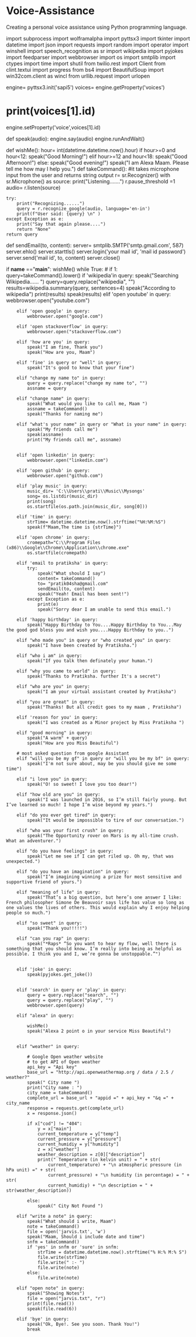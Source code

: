 # Voice-Assistance
Creating a personal voice assistance using Python programming language.


import subprocess
import wolframalpha
import pyttsx3
import tkinter
import datetime
import json
import requests
import random
import operator
import winshell
import speech_recognition as sr
import wikipedia
import pyjokes
import feedparser
import webbrowser
import os
import smtplib
import ctypes
import time
import shutil
from twilio.rest import Client
from clint.textui import progress
from bs4 import BeautifulSoup
import win32com.client as wincl
from urllib.request import urlopen

engine= pyttsx3.init('sapi5')
voices= engine.getProperty('voices')
# print(voices[1].id)
engine.setProperty('voice',voices[1].id)


def speak(audio):
    engine.say(audio)
    engine.runAndWait()

def wishMe():
    hour= int(datetime.datetime.now().hour)
    if hour>=0 and hour<12:
        speak("Good Morning!")
    elif hour>=12 and hour<18:
        speak("Good Afternoon!")
    else:
        speak("Good evening!")
    speak("I am Alexa Maam. Please tell me how may I help you.")
def takeCommand():
    #it takes microphone input from the user and returns string output
    r= sr.Recognizer()
    with sr.Microphone() as source:
        print("Listening.......")
        r.pause_threshold =1
        audio= r.listen(source)

    try:
        print("Recognizing......")
        query = r.recognize_google(audio, language='en-in')
        print(f"User said: {query} \n" )
    except Exception as e:
        print("Say that again please....")
        return "None"
    return query

def sendEmail(to, content):
    server= smtplib.SMTP('smtp.gmail.com', 587)
    server.ehlo()
    server.starttls()
    server.login('your mail id', 'mail id password')
    server.send('mail id', to, content)
    server.close()


if __name__ =="__main__":
    wishMe()
    while True:
    # if 1:
        query=takeCommand().lower()
        if 'wikipedia'in query:
            speak("Searching Wikipedia...... ")
            query=query.replace("wikipedia", "")
            results=wikipedia.summary(query, sentences=4)
            speak("According to wikipedia")
            print(results)
            speak(results)
        elif 'open youtube' in query:
            webbrowser.open("youtube.com")

        elif 'open google' in query:
            webbrowser.open("google.com")

        elif 'open stackoverflow' in query:
            webbrowser.open("stackoverflow.com")

        elif 'how are you' in query:
            speak("I am fine, Thank you")
            speak("How are you, Maam")

        elif 'fine' in query or "well" in query:
            speak("It's good to know that your fine")

        elif "change my name to" in query:
            query = query.replace("change my name to", "")
            assname = query

        elif "change name" in query:
            speak("What would you like to call me, Maam ")
            assname = takeCommand()
            speak("Thanks for naming me")

        elif "what's your name" in query or "What is your name" in query:
            speak("My friends call me")
            speak(assname)
            print("My friends call me", assname)


        elif 'open linkedin' in query:
            webbrowser.open("linkedin.com")

        elif 'open github' in query:
            webbrowser.open("github.com")

        elif 'play music' in query:
            music_dir= 'C:\\Users\\prati\\Music\\Mysongs'
            song= os.listdir(music_dir)
            print(song)
            os.startfile(os.path.join(music_dir, song[0]))

        elif 'time' in query:
            strTime= datetime.datetime.now().strftime("%H:%M:%S")
            speak(f"Maam,The time is {strTime}")

        elif 'open chrome' in query:
            cromepath="C:\\Program Files (x86)\\Google\\Chrome\\Application\\chrome.exe"
            os.startfile(cromepath)

        elif 'email to pratiksha' in query:
            try:
                speak("What should I say")
                content= takeCommand()
                to= "pratik04sha@gmail.com"
                sendEmail(to, content)
                speak("Yeah! Email has been sent!")
            except Exception as e:
                print(e)
                speak("Sorry dear I am unable to send this email.")

        elif 'happy birthday' in query:
            speak("Happy Birthday to You....Happy Birthday to You...May the good god bless you and wish you....Happy Birthday to you..")

        elif "who made you" in query or "who created you" in query:
            speak("I have been created by Pratiksha.")

        elif "who i am" in query:
            speak("If you talk then definately your human.")

        elif "why you came to world" in query:
            speak("Thanks to Pratiksha. further It's a secret")

        elif "who are you" in query:
            speak("I am your virtual assistant created by Pratiksha")

        elif "you are great" in query:
            speak("Thanks! But all credit goes to my maam , Pratiksha")

        elif 'reason for you' in query:
            speak("I was created as a Minor project by Miss Pratiksha ")

        elif "good morning" in query:
            speak("A warm" + query)
            speak("How are you Miss Beautiful")

        # most asked question from google Assistant
        elif "will you be my gf" in query or "will you be my bf" in query:
            speak("I'm not sure about, may be you should give me some time")

        elif "i love you" in query:
            speak("O! so sweet! I love you too dear!")

        elif "how old are you" in query:
            speak("I was launched in 2016, so I’m still fairly young. But I’ve learned so much! I hope I’m wise beyond my years.")

        elif "do you ever get tired" in query:
            speak("It would be impossible to tire of our conversation.")

        elif "who was your first crush" in query:
            speak("The Opportunity rover on Mars is my all-time crush. What an adventurer.")

        elif "do you have feelings" in query:
            speak("Let me see if I can get riled up. Oh my, that was unexpected.")

        elif "do you have an imagination" in query:
            speak("I’m imagining winning a prize for most sensitive and supportive friend of yours.")

        elif "meaning of life" in query:
            speak("That’s a big question, but here’s one answer I like: French philosopher Simone De Beauvoir says life has value so long as one values the lives of others. This would explain why I enjoy helping people so much.")

        elif "so sweet" in query:
            speak("Thank you!!!!!")

        elif "can you rap" in query:
            speak("*Raps* “So you want to hear my flow, well there is something that you should know. I’m really into being as helpful as possible. I think you and I, we’re gonna be unstoppable.”")


        elif 'joke' in query:
            speak(pyjokes.get_joke())


        elif 'search' in query or 'play' in query:
            query = query.replace("search", "")
            query = query.replace("play", "")
            webbrowser.open(query)

        elif "alexa" in query:

            wishMe()
            speak("Alexa 2 point o in your service Miss Beautiful")
            

        elif "weather" in query:

            # Google Open weather website
            # to get API of Open weather
            api_key = "Api key"
            base_url = "http://api.openweathermap.org / data / 2.5 / weather?"
            speak(" City name ")
            print("City name : ")
            city_name = takeCommand()
            complete_url = base_url + "appid =" + api_key + "&q =" + city_name
            response = requests.get(complete_url)
            x = response.json()

            if x["cod"] != "404":
                y = x["main"]
                current_temperature = y["temp"]
                current_pressure = y["pressure"]
                current_humidiy = y["humidity"]
                z = x["weather"]
                weather_description = z[0]["description"]
                print(" Temperature (in kelvin unit) = " + str(
                    current_temperature) + "\n atmospheric pressure (in hPa unit) =" + str(
                    current_pressure) + "\n humidity (in percentage) = " + str(
                    current_humidiy) + "\n description = " + str(weather_description))

            else:
                speak(" City Not Found ")

        elif "write a note" in query:
            speak("What should i write, Maam")
            note = takeCommand()
            file = open('jarvis.txt', 'w')
            speak("Maam, Should i include date and time")
            snfm = takeCommand()
            if 'yes' in snfm or 'sure' in snfm:
                strTime = datetime.datetime.now().strftime("% H:% M:% S")
                file.write(strTime)
                file.write(" :- ")
                file.write(note)
            else:
                file.write(note)

        elif "open note" in query:
            speak("Showing Notes")
            file = open("jarvis.txt", "r")
            print(file.read())
            speak(file.read(6))

        elif 'bye' in query:
            speak("Ok, Bye!. See you soon. Thank You!")
            break











